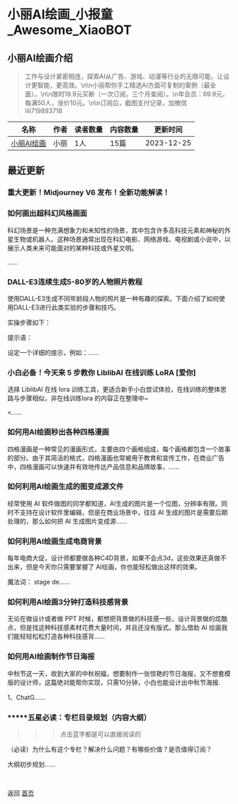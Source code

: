 # 小丽AI绘画_小报童_Awesome_XiaoBOT

## 小丽AI绘画介绍
> 工作与设计紧密相连，探索AI从广告、游戏、动漫等行业的无限可能，让设计更智能，更高效。\n\n小丽帮你手工精选AI方面可复制的案例（最全面）。\n\n限时19.9元买断（一次订阅，三个月查阅）。\n年会员：69.9元，每满50人，涨价10元。\n\n订阅后，截图支付记录，加微信  
lili719893718  
  


|名称|作者|读者数量|内容数量|更新时间|
|---|---|---|---|---|
|[小丽AI绘画](https://xiaobot.net/p/MJ1888?refer=9c3f1c95-a052-465a-9902-f6d75080262a)|小丽|1人|15篇|2023-12-25|

## 最近更新
### 重大更新！Midjourney V6 发布！全新功能解读！

### 如何画出超科幻风格画面

科幻场景是一种充满想象力和未知性的场景，其中包含许多高科技元素和神秘的外星生物或机器人。这种场景通常出现在科幻电影、网络游戏、电视剧或小说中，以展示人类未来可能面对的某种科技或外星文明。

......

### DALL-E3连续生成5-80岁的人物照片教程

使用DALL-E3生成不同年龄段人物的照片是一种有趣的探索。下面介绍了如何使用DALL-E3进行此类实验的步骤和技巧。

实操步骤如下：

提示语：

设定一个详细的提示，例如：......

### 小白必备！今天来 5 步教你 LiblibAI 在线训练 LoRA [爱你]

选择 LiblibAI 在线 lora 训练工具，更适合新手小白尝试体验，在线训练的整体思路与步骤相似，非在线训练lora 的内容正在整理中~

<......

### 如何用AI绘画秒出各种四格漫画

四格漫画是一种常见的漫画形式，主要由四个画格组成，每个画格都包含一个故事的部分。由于其简洁的格式，四格漫画也常被用于教育和宣传工作，在商业广告中，四格漫画可以快速并有效地传达产品信息和品牌故事，......

### 如何利用AI绘画生成的图变成源文件

经常使用 AI 软件做图的同学都知道，AI生成的图片是一个位图，分辨率有限。同时不支持在设计软件里编辑，但是在商业场景中，往往 AI
生成的图片是需要后期处理的，那么如何把 AI 生成图片变成源......

### 如何利用AI绘画生成电商背景

每年电商大促，设计师都要做各种C4D背景，如果不会点3d，这些效果还真做不出来，但是今天你只需要掌握了 AI绘画，你也能轻松做出这样的效果。

魔法词： stage de......

### 如何利用AI绘画3分钟打造科技感背景

无论在做设计或者做 PPT 时候，都想把背景做的科技感一些，设计背景做的炫酷点，但是找这种科技感素材花费大量时间，并且还没有版式。那么借助 AI
绘画我们能轻轻松松打造各种科技感背......

### 如何用AI绘画制作节日海报

中秋节这一天，收到大家的中秋祝福，想要制作一张惊艳的节日海报，又不想套模版的设计师，这篇绝对能帮你实现，只需10分钟，小白也能设计出中秋节海报.

1、ChatG......

### *****五星必读：专栏目录规划（内容大纲）

>>> 点击蓝字都是可以直接阅读的

（必读）为什么有这个专栏？解决什么问题？有哪些价值？是否值得订阅？

大纲初步规划......


<a href="https://github.com/Reno9527/awesome-xiaobot" style="color: white; text-decoration: none;">awesome-xiaobot</a>

返回 [首页](../README.md)

